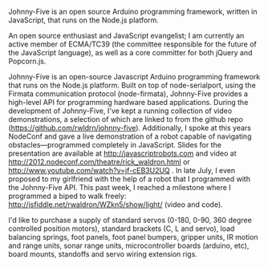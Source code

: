 Johnny-Five is an open source Arduino programming framework, written in JavaScript, that runs on the Node.js platform.


An open source enthusiast and JavaScript evangelist; I am currently an active member of ECMA/TC39 (the committee responsible for the future of the JavaScript language), as well as a core committer for both jQuery and Popcorn.js.



Johnny-Five is an open-source Javascript Arduino programming framework that runs on the Node.js platform. Built on top of node-serialport, using the Firmata communication protocol (node-firmata), Johnny-Five provides a high-level API  for programming hardware based applications. During the development of Johnny-Five, I've kept a running collection of video demonstrations, a selection of which are linked to from the github repo (https://github.com/rwldrn/johnny-five). Additionally, I spoke at this years NodeConf and gave a live demonstration of a robot capable of navigating obstacles—programmed completely in JavaScript. Slides for the presentation are available at http://javascriptrobots.com and video at http://2012.nodeconf.com/theatre/rick_waldron.html or http://www.youtube.com/watch?v=jf-cEB3U2UQ . In late July, I even proposed to my girlfriend with the help of a robot that I programmed with the Johnny-Five API. This past week, I reached a milestone where I programmed a biped to walk freely: http://jsfiddle.net/rwaldron/WZkn5/show/light/ (video and code).



I'd like to purchase a supply of standard servos (0-180, 0-90, 360 degree controlled position motors), standard brackets (C, L and servo), load balancing springs, foot panels, foot panel bumpers, gripper units, IR motion and range units, sonar range units, microcontroller boards (arduino, etc), board mounts, standoffs and servo wiring extension rigs.





